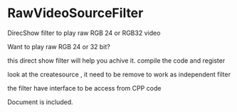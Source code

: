 # RawVideoSourceFilter
DirecShow filter to play raw RGB 24 or RGB32 video

Want to play raw RGB 24 or 32 bit? 

this direct show filter will help you achive it.
compile the code and register

look at the createsource , it need to be remove to work as independent filter

the filter have interface to be access from CPP code

Document is included.
